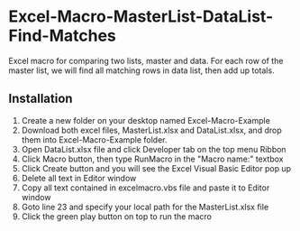 # Excel-Macro-MasterList-DataList-Find-Matches
Excel macro for comparing two lists, master and data. For each row of the master list, we will find all matching rows in data list, then add up totals.

## Installation
1. Create a new folder on your desktop named Excel-Macro-Example
2. Download both excel files, MasterList.xlsx and DataList.xlsx, and drop them into Excel-Macro-Example folder.
3. Open DataList.xlsx file and click Developer tab on the top menu Ribbon
4. Click Macro button, then type RunMacro in the "Macro name:" textbox
5. Click Create button and you will see the Excel Visual Basic Editor pop up
6. Delete all text in Editor window
7. Copy all text contained in excelmacro.vbs file and paste it to Editor window
8. Goto line 23 and specify your local path for the MasterList.xlsx file
9. Click the green play button on top to run the macro


